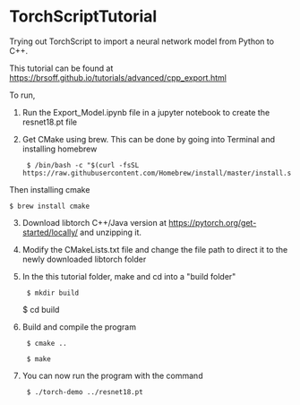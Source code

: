 # TorchScriptTutorial
Trying out TorchScript to import a neural network model from Python to C++. 

This tutorial can be found at https://brsoff.github.io/tutorials/advanced/cpp_export.html

To run,

1. Run the Export_Model.ipynb file in a jupyter notebook to create the resnet18.pt file

2. Get CMake using brew. This can be done by going into Terminal and installing homebrew

		$ /bin/bash -c "$(curl -fsSL https://raw.githubusercontent.com/Homebrew/install/master/install.sh)"

Then installing cmake

  	$ brew install cmake

3. Download libtorch C++/Java version at https://pytorch.org/get-started/locally/ and unzipping it.

4. Modify the CMakeLists.txt file and change the file path to direct it to the newly downloaded libtorch folder

5. In the this tutorial folder, make and cd into a "build folder"

		$ mkdir build
  
  	$ cd build

6. Build and compile the program

		$ cmake ..
  
		$ make

7. You can now run the program with the command

		$ ./torch-demo ../resnet18.pt



